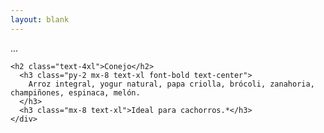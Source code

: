 ```yaml
---
layout: blank
---
```

<turbo-frame id="the_pit" src="/partials/food_types/conejo.html">
  ...
</turbo-frame>
<turbo-frame id="the_pit" src="/partials/food_types/conejo.html" >
  <div style="background-image: url('../../assets/img/circles/escarapela_conejo.jpg')"
  class="bg-cover rounded-full animate-fade-in-down">
    <div class="escarapela border-naranja-300">

    <h2 class="text-4xl">Conejo</h2>
      <h3 class="py-2 mx-8 text-xl font-bold text-center">
        Arroz integral, yogur natural, papa criolla, brócoli, zanahoria, champiñones, espinaca, melón.
      </h3>
      <h3 class="mx-8 text-xl">Ideal para cachorros.*</h3>
    </div>
  </div>
</turbo-frame>
